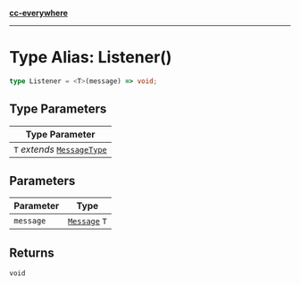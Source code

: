 [**cc-everywhere**](../../../../../index.md)

***

# Type Alias: Listener()

```ts
type Listener = <T>(message) => void;
```

## Type Parameters

| Type Parameter |
| ------ |
| `T` *extends* [`MessageType`](../../message-types/enumerations/message-type.md) |

## Parameters

| Parameter | Type |
| ------ | ------ |
| `message` | [`Message`](../../message-types/type-aliases/message.md) `T` |

## Returns

`void`
